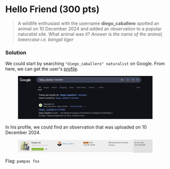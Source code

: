# Hello Friend (300 pts)

> A wildlife enthusiast with the username **diego\_caballero** spotted an animal on 10 December 2024 and added an observation to a popular naturalist site. What animal was it? _Answer is the name of the animal, lowercase i.e. bengal tiger_

### Solution

We could start by searching `"diego_caballero" naturalist` on Google. From here, we can get the user's [profile](https://inaturalist.nz/people/diego_caballero).

<figure><img src="../../../.gitbook/assets/image (2).png" alt=""><figcaption></figcaption></figure>

In his profile, we could find an observation that was uploaded on 10 December 2024.

<figure><img src="../../../.gitbook/assets/image (3).png" alt=""><figcaption></figcaption></figure>

Flag: `pampas fox`
